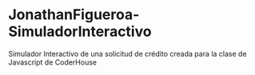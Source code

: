 # JonathanFigueroa-SimuladorInteractivo
 Simulador Interactivo de una solicitud de crédito creada para la clase de Javascript de CoderHouse
